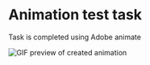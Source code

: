 # Animation test task

Task is completed using Adobe animate


 ![GIF preview of created animation](result_preview.gif)
